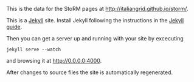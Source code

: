 This is the data for the StoRM pages at http://italiangrid.github.io/storm/.

This is a [Jekyll](http://jekyllrb.com/) site. Install Jekyll  following the instructions 
in the [Jekyll guide](http://jekyllrb.com/docs/installation/).

Then you can get a server up and running with your site by excecuting

	jekyll serve --watch
	
and browsing it at http://0.0.0.0:4000.

After changes to source files the site is automatically regenerated.
